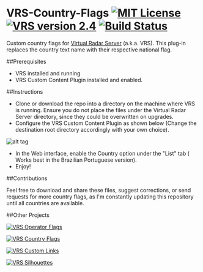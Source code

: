 # VRS-Country-Flags [![MIT License](https://img.shields.io/badge/License-MIT-red.svg)](LICENSE) [![VRS version 2.4](https://img.shields.io/badge/VRS-v2.4-blue.svg)](http://virtualradarserver.co.uk/Download.aspx) [![Build Status](https://scrutinizer-ci.com/g/dedevillela/VRS-Country-Flags/badges/build.png?b=master)](https://scrutinizer-ci.com/g/dedevillela/VRS-Country-Flags/build-status/master)
Custom country flags for [Virtual Radar Server](https://www.virtualradarserver.co.uk "Virtual Radar Server's Homepage") (a.k.a. VRS). This plug-in replaces the country text name with their respective national flag.

##Prerequisites
- VRS installed and running
- VRS Custom Content Plugin installed and enabled.

##Instructions

- Clone or download the repo into a directory on the machine where VRS is running. Ensure you do not place the files under the Virtual Radar Server directory, since they could be overwritten on upgrades.
- Configure the VRS Custom Content Plugin as shown below (Change the destination root directory accordingly with your own choice).

![alt tag](https://github.com/dedevillela/VRS-Country-Flags/blob/master/vrs-custom-content-options.png)

- In the Web interface, enable the Country option under the "List" tab ( Works best in the Brazilian Portuguese version).
- Enjoy!

##Contributions

Feel free to download and share these files, suggest corrections, or send requests for more country flags, as I'm constantly updating this repository until all countries are available.

##Other Projects

[![VRS Operator Flags](https://img.shields.io/badge/VRS-Operator_Flags-red.svg)](https://github.com/dedevillela/VRS-Operator-Flags)

[![VRS Country Flags](https://img.shields.io/badge/VRS-Country_Flags-green.svg)](https://github.com/dedevillela/VRS-Country-Flags)

[![VRS Custom Links](https://img.shields.io/badge/VRS-Custom_Links-yellow.svg)](https://github.com/dedevillela/VRS-Custom-links/)

[![VRS Silhouettes](https://img.shields.io/badge/VRS-Silhouettes-brightgreen.svg)](https://github.com/dedevillela/VRS-Silhouettes)


